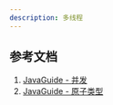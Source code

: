 ```yaml
---
description: 多线程
---
```


## 参考文档

1. [JavaGuide - 并发](https://github.com/Snailclimb/JavaGuide#%E5%B9%B6%E5%8F%91)
2. [JavaGuide - 原子类型](https://github.com/Snailclimb/JavaGuide/blob/master/docs/java/Multithread/Atomic.md)